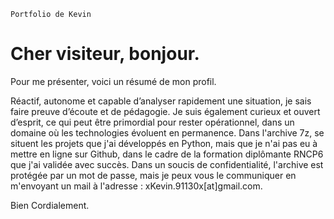     Portfolio de Kevin

Cher visiteur, bonjour.
=======================

Pour me présenter, voici un résumé de mon profil.

Réactif, autonome et capable d’analyser rapidement une situation, je sais faire preuve d’écoute et de pédagogie. Je suis également curieux et ouvert d’esprit, ce qui peut être primordial pour rester opérationnel, dans un domaine où les technologies évoluent en permanence. Dans l'archive 7z, se situent les projets que j'ai développés en Python, mais que je n'ai pas eu à mettre en ligne sur Github, dans le cadre de la formation diplômante RNCP6 que j'ai validée avec succès. Dans un soucis de confidentialité, l'archive est protégée par un mot de passe, mais je peux vous le communiquer en m'envoyant un mail à l'adresse : xKevin.91130x[at]gmail.com.

Bien Cordialement.
